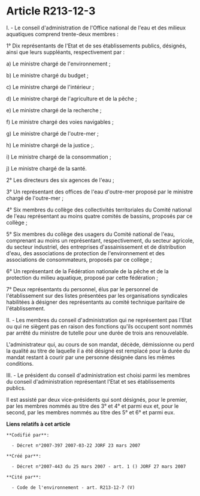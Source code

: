 # Article R213-12-3

I. - Le conseil d'administration de l'Office national de l'eau et des milieux aquatiques comprend trente-deux membres :

1° Dix représentants de l'Etat et de ses établissements publics, désignés, ainsi que leurs suppléants, respectivement par :

a) Le ministre chargé de l'environnement ;

b) Le ministre chargé du budget ;

c) Le ministre chargé de l'intérieur ;

d) Le ministre chargé de l'agriculture et de la pêche ;

e) Le ministre chargé de la recherche ;

f) Le ministre chargé des voies navigables ;

g) Le ministre chargé de l'outre-mer ;

h) Le ministre chargé de la justice ;.

i) Le ministre chargé de la consommation ;

j) Le ministre chargé de la santé.

2° Les directeurs des six agences de l'eau ;

3° Un représentant des offices de l'eau d'outre-mer proposé par le ministre chargé de l'outre-mer ;

4° Six membres du collège des collectivités territoriales du Comité national de l'eau représentant au moins quatre comités de
bassins, proposés par ce collège ;

5° Six membres du collège des usagers du Comité national de l'eau, comprenant au moins un représentant, respectivement, du
secteur agricole, du secteur industriel, des entreprises d'assainissement et de distribution d'eau, des associations de
protection de l'environnement et des associations de consommateurs, proposés par ce collège ;

6° Un représentant de la Fédération nationale de la pêche et de la protection du milieu aquatique, proposé par cette
fédération ;

7° Deux représentants du personnel, élus par le personnel de l'établissement sur des listes présentées par les organisations
syndicales habilitées à désigner des représentants au comité technique paritaire de l'établissement.

II. - Les membres du conseil d'administration qui ne représentent pas l'Etat ou qui ne siègent pas en raison des fonctions
qu'ils occupent sont nommés par arrêté du ministre de tutelle pour une durée de trois ans renouvelable.

L'administrateur qui, au cours de son mandat, décède, démissionne ou perd la qualité au titre de laquelle il a été désigné
est remplacé pour la durée du mandat restant à courir par une personne désignée dans les mêmes conditions.

III. - Le président du conseil d'administration est choisi parmi les membres du conseil d'administration représentant l'Etat
et ses établissements publics.

Il est assisté par deux vice-présidents qui sont désignés, pour le premier, par les membres nommés au titre des 3° et 4° et
parmi eux et, pour le second, par les membres nommés au titre des 5° et 6° et parmi eux.

**Liens relatifs à cet article**

	**Codifié par**:

	  - Décret n°2007-397 2007-03-22 JORF 23 mars 2007

	**Créé par**:

	  - Décret n°2007-443 du 25 mars 2007 - art. 1 () JORF 27 mars 2007

	**Cité par**:

	  - Code de l'environnement - art. R213-12-7 (V)
